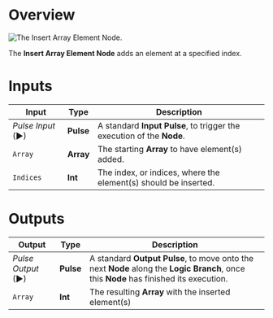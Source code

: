 # Overview

![The Insert Array Element Node.]()

The **Insert Array Element Node** adds an element at a specified index.

<!---# Attributes

|Attribute|Type|Description|
|---|---|---|
--->
# Inputs

|Input|Type|Description|
|---|---|---|
|*Pulse Input* (►)|**Pulse**|A standard **Input Pulse**, to trigger the execution of the **Node**.|
|`Array`|**Array**|The starting **Array** to have element(s) added.|
|`Indices`|**Int**|The index, or indices, where the element(s) should be inserted.|

# Outputs

|Output|Type|Description|
|---|---|---|
|*Pulse Output* (►)|**Pulse**|A standard **Output Pulse**, to move onto the next **Node** along the **Logic Branch**, once this **Node** has finished its execution.|
|`Array`|**Int**|The resulting **Array** with the inserted element(s)|
